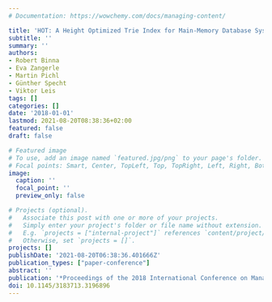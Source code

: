 ```yaml
---
# Documentation: https://wowchemy.com/docs/managing-content/

title: 'HOT: A Height Optimized Trie Index for Main-Memory Database Systems'
subtitle: ''
summary: ''
authors:
- Robert Binna
- Eva Zangerle
- Martin Pichl
- Günther Specht
- Viktor Leis
tags: []
categories: []
date: '2018-01-01'
lastmod: 2021-08-20T08:38:36+02:00
featured: false
draft: false

# Featured image
# To use, add an image named `featured.jpg/png` to your page's folder.
# Focal points: Smart, Center, TopLeft, Top, TopRight, Left, Right, BottomLeft, Bottom, BottomRight.
image:
  caption: ''
  focal_point: ''
  preview_only: false

# Projects (optional).
#   Associate this post with one or more of your projects.
#   Simply enter your project's folder or file name without extension.
#   E.g. `projects = ["internal-project"]` references `content/project/deep-learning/index.md`.
#   Otherwise, set `projects = []`.
projects: []
publishDate: '2021-08-20T06:38:36.401666Z'
publication_types: ["paper-conference"]
abstract: ''
publication: '*Proceedings of the 2018 International Conference on Management of Data (SIGMOD)*'
doi: 10.1145/3183713.3196896
---
```

